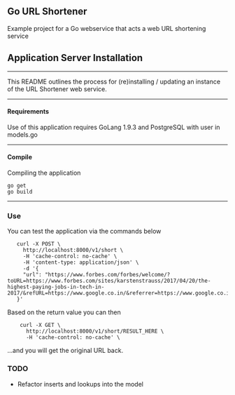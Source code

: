 ## Go URL Shortener
Example project for a Go webservice that acts a web URL shortening service


## Application Server Installation

---

This README outlines the process for (re)installing / updating an instance of the URL Shortener web service.

---
#### Requirements

Use of this application requires GoLang 1.9.3 and PostgreSQL with user in models.go

---
#### Compile

Compiling the application

    go get
    go build

---

### Use

You can test the application via the commands below

       curl -X POST \
         http://localhost:8000/v1/short \
         -H 'cache-control: no-cache' \
         -H 'content-type: application/json' \
         -d '{
         "url": "https://www.forbes.com/forbes/welcome/?toURL=https://www.forbes.com/sites/karstenstrauss/2017/04/20/the-highest-paying-jobs-in-tech-in-2017/&refURL=https://www.google.co.in/&referrer=https://www.google.co.in/"
       }'

Based on the return value you can then

        curl -X GET \
          http://localhost:8000/v1/short/RESULT_HERE \
          -H 'cache-control: no-cache' \

...and you will get the original URL back.

### TODO
* Refactor inserts and lookups into the model
